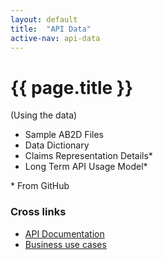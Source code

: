 ```yaml
---
layout: default
title:  "API Data"
active-nav: api-data
---
```


<div class="grid-container padding-y-6">
    <h1>{{ page.title }}</h1>
    (Using the data)
    <div class="grid-row grid-gap">
        <div class="tablet:grid-col-6">
            <ul>
                <li>Sample AB2D Files</li>
                <li>Data Dictionary</li>
                <li>Claims Representation Details*</li>
                <li>Long Term API Usage Model*</li>
            </ul>
            <p>* From GitHub</p>
        </div>
        <div class="tablet:grid-col-6">
            <h3>Cross links</h3>
            <ul>
                <li><a href="{% link api-documentation.md %}" class="usa-nav-link"><span>API Documentation</span></a></li>
                <li><a href="{% link use-cases.md %}" class="usa-nav-link"><span>Business use cases</span></a></li>
            </ul>
        </div>
    </div>
</div>

